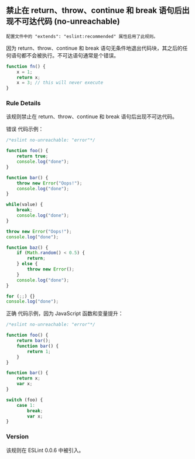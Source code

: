 ## 禁止在 return、throw、continue 和 break 语句后出现不可达代码 (no-unreachable)

```配置文件中的 "extends": "eslint:recommended" 属性启用了此规则。```

因为 return、throw、continue 和 break 语句无条件地退出代码块，其之后的任何语句都不会被执行。不可达语句通常是个错误。
```js
function fn() {
    x = 1;
    return x;
    x = 3; // this will never execute
}
```

### Rule Details
该规则禁止在 return、throw、continue 和 break 语句后出现不可达代码。

错误 代码示例：
```js
/*eslint no-unreachable: "error"*/

function foo() {
    return true;
    console.log("done");
}

function bar() {
    throw new Error("Oops!");
    console.log("done");
}

while(value) {
    break;
    console.log("done");
}

throw new Error("Oops!");
console.log("done");

function baz() {
    if (Math.random() < 0.5) {
        return;
    } else {
        throw new Error();
    }
    console.log("done");
}

for (;;) {}
console.log("done");
```

正确 代码示例，因为 JavaScript 函数和变量提升：
```js
/*eslint no-unreachable: "error"*/

function foo() {
    return bar();
    function bar() {
        return 1;
    }
}

function bar() {
    return x;
    var x;
}

switch (foo) {
    case 1:
        break;
        var x;
}
```

### Version
该规则在 ESLint 0.0.6 中被引入。
